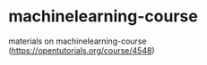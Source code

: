 # machinelearning-course
materials on machinelearning-course (https://opentutorials.org/course/4548)
